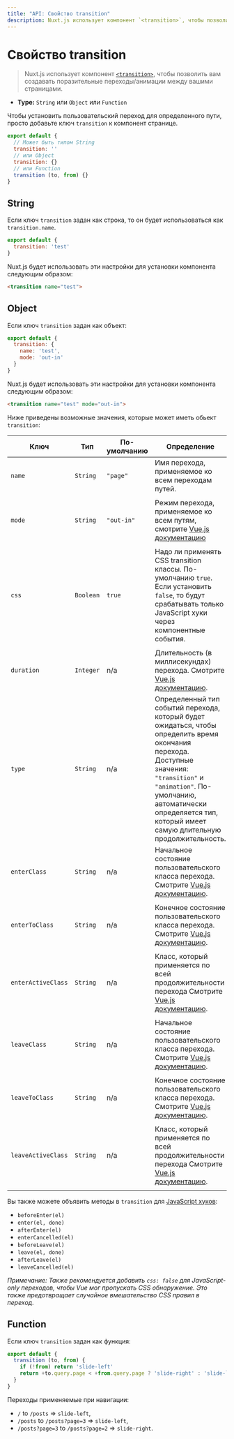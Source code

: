 ```yaml
---
title: "API: Свойство transition"
description: Nuxt.js использует компонент `<transition>`, чтобы позволить вам создавать поразительные переходы/анимации между вашими страницами. 
---
```


# Свойство transition

> Nuxt.js использует компонент [`<transition>`](https://vuejs.org/v2/guide/transitions.html#Transitioning-Single-Elements-Components), чтобы позволить вам создавать поразительные переходы/анимации между вашими страницами. 

- **Type:** `String` или `Object` или `Function`

Чтобы установить пользовательский переход для определенного пути, просто добавьте ключ `transition` к компонент странице.

```js
export default {
  // Может быть типом String
  transition: ''
  // или Object
  transition: {}
  // или Function
  transition (to, from) {}
}
```

## String

Если ключ `transition` задан как строка, то он будет использоваться как `transition.name`.

```js
export default {
  transition: 'test'
}
```

Nuxt.js будет использовать эти настройки для установки компонента следующим образом:

```html
<transition name="test">
```

## Object

Если ключ `transition` задан как объект:

```js
export default {
  transition: {
    name: 'test',
    mode: 'out-in'
  }
}
```

Nuxt.js будет использовать эти настройки для установки компонента следующим образом:

```html
<transition name="test" mode="out-in">
```

Ниже приведены возможные значения, которые может иметь обьект `transition`:


| Ключ               | Тип       | По-умолчанию | Определение                                                                                                                                                                                                                 |
|--------------------|-----------|------------|----------------------------------------------------------------------------------------------------------------------------------------------------------------------------------------------------------------------------|
| `name`             | `String`  | `"page"`     | Имя перехода, применяемое ко всем переходам путей. 
                                                     |
| `mode`             | `String`  | `"out-in"`   | Режим перехода, применяемое ко всем путям, смотрите [Vue.js документацию](https://vuejs.org/v2/guide/transitions.html#Transition-Modes) 
                                                     |
| `css`              | `Boolean` | `true`       | Надо ли применять CSS transition классы. По-умолчанию `true`. Если установить `false`, то будут срабатывать только JavaScript хуки через компонентные события. 
                                                     |
| `duration`         | `Integer` | n/a          | Длительность (в миллисекундах) перехода. Смотрите [Vue.js документацию](https://vuejs.org/v2/guide/transitions.html#Explicit-Transition-Durations).                                                                        |
| `type`             | `String`  | n/a          | Определенный тип событий перехода, который будет ожидаться, чтобы определить время окончания перехода. Доступные значения: `"transition"` и `"animation"`. По-умолчанию, автоматически определяется тип, который имеет самую длительную продолжительность. |
| `enterClass`       | `String`  | n/a          | Начальное состояние пользовательского класса перехода. Смотрите [Vue.js документацию](https://vuejs.org/v2/guide/transitions.html#Custom-Transition-Classes). 
                                                     |
| `enterToClass`     | `String`  | n/a          | Конечное состояние пользовательского класса перехода. Смотрите [Vue.js документацию](https://vuejs.org/v2/guide/transitions.html#Custom-Transition-Classes).         
                                                     |
| `enterActiveClass` | `String`  | n/a          | Класс, который применяется по всей продолжительности перехода Смотрите [Vue.js документацию](https://vuejs.org/v2/guide/transitions.html#Custom-Transition-Classes).  
                                                     |
| `leaveClass`       | `String`  | n/a          | Начальное состояние пользовательского класса перехода. Смотрите [Vue.js документацию](https://vuejs.org/v2/guide/transitions.html#Custom-Transition-Classes). 
                                                     |
| `leaveToClass`     | `String`  | n/a          | Конечное состояние пользовательского класса перехода. Смотрите [Vue.js документацию](https://vuejs.org/v2/guide/transitions.html#Custom-Transition-Classes).         
                                                     |
| `leaveActiveClass` | `String`  | n/a          | Класс, который применяется по всей продолжительности перехода Смотрите [Vue.js документацию](https://vuejs.org/v2/guide/transitions.html#Custom-Transition-Classes).  
                                                     |

Вы также можете объявить методы в `transition` для [JavaScript хуков](https://vuejs.org/v2/guide/transitions.html#JavaScript-Hooks):

- `beforeEnter(el)`
- `enter(el, done)`
- `afterEnter(el)`
- `enterCancelled(el)`
- `beforeLeave(el)`
- `leave(el, done)`
- `afterLeave(el)`
- `leaveCancelled(el)`

*Примечание: Также рекомендуется добавить `css: false` для JavaScript-only переходов, чтобы Vue мог пропускать CSS обнаружение. Это также предотвращает случайное вмешательство CSS правил в переход.*

## Function

Если ключ `transition` задан как функция:

```js
export default {
  transition (to, from) {
    if (!from) return 'slide-left'
    return +to.query.page < +from.query.page ? 'slide-right' : 'slide-left'
  }
}
```

Переходы применяемые при навигации:

- `/` to `/posts` => `slide-left`,
- `/posts` to `/posts?page=3` => `slide-left`,
- `/posts?page=3` to `/posts?page=2` => `slide-right`.
